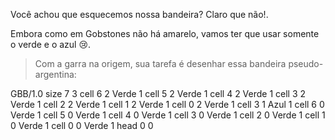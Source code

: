 Você achou que esquecemos nossa bandeira? Claro que não!.

Embora como em Gobstones não há amarelo, vamos ter que usar somente o verde e o azul  :cry:.

> Com a garra na origem, sua tarefa é desenhar essa bandeira pseudo-argentina:

<gs-board>
  GBB/1.0
    size 7 3
    cell 6 2 Verde 1
    cell 5 2 Verde 1
    cell 4 2 Verde 1
    cell 3 2 Verde 1
    cell 2 2 Verde 1
    cell 1 2 Verde 1
    cell 0 2 Verde 1
    cell 3 1 Azul 1
    cell 6 0 Verde 1
    cell 5 0 Verde 1
    cell 4 0 Verde 1
    cell 3 0 Verde 1
    cell 2 0 Verde 1
    cell 1 0 Verde 1
    cell 0 0 Verde 1
    head 0 0
</gs-board>